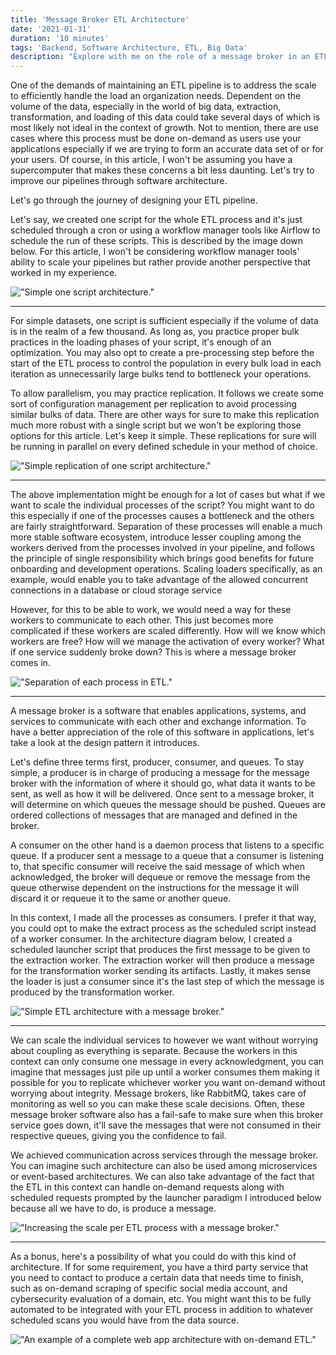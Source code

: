 ```yaml
---
title: 'Message Broker ETL Architecture'
date: '2021-01-31'
duration: '10 minutes'
tags: 'Backend, Software Architecture, ETL, Big Data'
description: "Explore with me on the role of a message broker in an ETL pipeline. Let's learn how we could scale our data workers in this article."
---
```


One of the demands of maintaining an ETL pipeline is to address the scale to efficiently handle the load an organization needs. Dependent on the volume of the data, especially in the world of big data, extraction, transformation, and loading of this data could take several days of which is most likely not ideal in the context of growth. Not to mention, there are use cases where this process must be done on-demand as users use your applications especially if we are trying to form an accurate data set of or for your users. Of course, in this article, I won't be assuming you have a supercomputer that makes these concerns a bit less daunting. Let's try to improve our pipelines through software architecture.

Let's go through the journey of designing your ETL pipeline.

Let's say, we created one script for the whole ETL process and it's just scheduled through a cron or using a workflow manager tools like Airflow to schedule the run of these scripts. This is described by the image down below. For this article, I won't be considering workflow manager tools' ability to scale your pipelines but rather provide another perspective that worked in my experience.

!["Simple one script architecture."](/message-broker-in-etl-pipeline/1.svg)

---

For simple datasets, one script is sufficient especially if the volume of data is in the realm of a few thousand. As long as, you practice proper bulk practices in the loading phases of your script, it's enough of an optimization. You may also opt to create a pre-processing step before the start of the ETL process to control the population in every bulk load in each iteration as unnecessarily large bulks tend to bottleneck your operations.

To allow parallelism, you may practice replication. It follows we create some sort of configuration management per replication to avoid processing similar bulks of data. There are other ways for sure to make this replication much more robust with a single script but we won't be exploring those options for this article. Let's keep it simple. These replications for sure will be running in parallel on every defined schedule in your method of choice.

!["Simple replication of one script architecture."](/message-broker-in-etl-pipeline/2.svg)

---

The above implementation might be enough for a lot of cases but what if we want to scale the individual processes of the script? You might want to do this especially if one of the processes causes a bottleneck and the others are fairly straightforward. Separation of these processes will enable a much more stable software ecosystem, introduce lesser coupling among the workers derived from the processes involved in your pipeline, and follows the principle of single responsibility which brings good benefits for future onboarding and development operations. Scaling loaders specifically, as an example, would enable you to take advantage of the allowed concurrent connections in a database or cloud storage service

However, for this to be able to work, we would need a way for these workers to communicate to each other. This just becomes more complicated if these workers are scaled differently. How will we know which workers are free? How will we manage the activation of every worker? What if one service suddenly broke down? This is where a message broker comes in.

!["Separation of each process in ETL."](/message-broker-in-etl-pipeline/3.svg)

---

A message broker is a software that enables applications, systems, and services to communicate with each other and exchange information. To have a better appreciation of the role of this software in applications, let's take a look at the design pattern it introduces.

Let's define three terms first, producer, consumer, and queues. To stay simple, a producer is in charge of producing a message for the message broker with the information of where it should go, what data it wants to be sent, as well as how it will be delivered. Once sent to a message broker, it will determine on which queues the message should be pushed. Queues are ordered collections of messages that are managed and defined in the broker.

A consumer on the other hand is a daemon process that listens to a specific queue. If a producer sent a message to a queue that a consumer is listening to, that specific consumer will receive the said message of which when acknowledged, the broker will dequeue or remove the message from the queue otherwise dependent on the instructions for the message it will discard it or requeue it to the same or another queue.

In this context, I made all the processes as consumers. I prefer it that way, you could opt to make the extract process as the scheduled script instead of a worker consumer. In the architecture diagram below, I created a scheduled launcher script that produces the first message to be given to the extraction worker. The extraction worker will then produce a message for the transformation worker sending its artifacts. Lastly, it makes sense the loader is just a consumer since it's the last step of which the message is produced by the transformation worker.

!["Simple ETL architecture with a message broker."](/message-broker-in-etl-pipeline/4.svg)

---

We can scale the individual services to however we want without worrying about coupling as everything is separate. Because the workers in this context can only consume one message in every acknowledgment, you can imagine that messages just pile up until a worker consumes them making it possible for you to replicate whichever worker you want on-demand without worrying about integrity. Message brokers, like RabbitMQ, takes care of monitoring as well so you can make these scale decisions. Often, these message broker software also has a fail-safe to make sure when this broker service goes down, it'll save the messages that were not consumed in their respective queues, giving you the confidence to fail.

We achieved communication across services through the message broker. You can imagine such architecture can also be used among microservices or event-based architectures. We can also take advantage of the fact that the ETL in this context can handle on-demand requests along with scheduled requests prompted by the launcher paradigm I introduced below because all we have to do, is produce a message.

!["Increasing the scale per ETL process with a message broker."](/message-broker-in-etl-pipeline/5.svg)

---

As a bonus, here's a possibility of what you could do with this kind of architecture. If for some requirement, you have a third party service that you need to contact to produce a certain data that needs time to finish, such as on-demand scraping of specific social media account, and cybersecurity evaluation of a domain, etc. You might want this to be fully automated to be integrated with your ETL process in addition to whatever scheduled scans you would have from the data source.

!["An example of a complete web app architecture with on-demand ETL."](/message-broker-in-etl-pipeline/6.svg)
